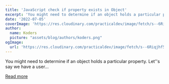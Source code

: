 ```yaml
---
title: 'JavaScript check if property exists in Object'
excerpt: 'You might need to determine if an object holds a particular property.  Let''s say we have a user...'
date: '2022-07-05'
coverImage: 'https://res.cloudinary.com/practicaldev/image/fetch/s--6Riqjhf5--/c_imagga_scale,f_auto,fl_progressive,h_420,q_auto,w_1000/https://dev-to-uploads.s3.amazonaws.com/uploads/articles/vwvdmt790eblu4lk2n6v.jpg'
author:
  name: Koders
  picture: "assets/blog/authors/koders.png"
ogImage:
  url: 'https://res.cloudinary.com/practicaldev/image/fetch/s--6Riqjhf5--/c_imagga_scale,f_auto,fl_progressive,h_420,q_auto,w_1000/https://dev-to-uploads.s3.amazonaws.com/uploads/articles/vwvdmt790eblu4lk2n6v.jpg'
---
```


You might need to determine if an object holds a particular property.  Let''s say we have a user...

[Read more](https://dev.to/dailydevtips1/javascript-check-if-property-exists-in-object-57ed)
